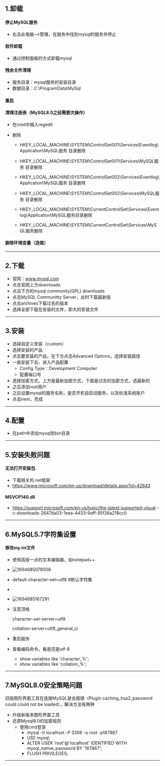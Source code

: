 ## 1.卸载

#### 停止MySQL服务

- 右击此电脑-->管理，在服务中找到mysql的服务并停止

#### 软件卸载

- 通过控制面板的方式卸载mysql

#### 残余文件清理

- 服务目录：mysql服务的安装目录
- 数据目录：C:\ProgramData\MySql

#### 重启

#### 清理注册表（MySQL8.0之前需要次操作）

- 在cmd中输入regedit

- 删除

  - HKEY_LOCAL_MACHINE\SYSTEM\ControlSet001\Services\Eventlog\Application\MySQL服务 目录删除 
  - HKEY_LOCAL_MACHINE\SYSTEM\ControlSet001\Services\MySQL服务 目录删除
  - HKEY_LOCAL_MACHINE\SYSTEM\ControlSet002\Services\Eventlog\Application\MySQL服务
    目录删除 

  - HKEY_LOCAL_MACHINE\SYSTEM\ControlSet002\Services\MySQL服务
    目录删除 
  - HKEY_LOCAL_MACHINE\SYSTEM\CurrentControlSet\Services\Eventlog\Application\MySQL服务目录删除
  - HKEY_LOCAL_MACHINE\SYSTEM\CurrentControlSet\Services\MySQL服务删除

#### 删除环境变量（选做）

------

## 2.下载

- 官网：www.mysql.com
- 点击官网上方downloads
- 点击下方的mysql community(GPL) downloads
- 点击MySQL Communitty Server，此时下载最新版
- 点击archives下载过去的版本
- 选择全部下载在安装的文件，即大的安装文件

------

## 3.安装

- 选择自定义安装（custom）
- 选择安装的产品
- 点击要安装的产品，在下方点击Advanced Options，选择安装路径
- 一直安装下去，进入产品配置
  - Config Type：Development Computer
  - 配置端口号
- 选择加密方式，上方是最新加密方式，下面是过去的加密方式，选最新的
- 之后添加root用户
- 之后设置mysql的服务名称，是否开机自启动服务，以及标准系统账户
- 点击next，完成

------

## 4.配置

- 在path中添加mysql到bin目录

------

## 5.安装失败问题

#### 无法打开安装包

- 下载相关的.net框架
- <https://www.microsoft.com/en-us/download/details.aspx?id=42642>

#### MSVCP140.dll

- <https://support.microsoft.com/en-us/topic/the-latest-supported-visual>
  -c-downloads-2647da03-1eea-4433-9aff-95f26a218cc0

------

## 6.MySQL5.7字符集设置

#### 修改my.ini文件

- 使用高级一点的文本编辑器，如notepad++
- ![1694685078008](C:\Users\www\AppData\Roaming\Typora\typora-user-images\1694685078008.png)

- default-character-set=utf8 #默认字符集
- 
- ![1694685167291](C:\Users\www\AppData\Roaming\Typora\typora-user-images\1694685167291.png)

- 注意顶格

  character-set-server=utf8 

  collation-server=utf8_general_ci

- 重启服务

- 查看编码命令，看是否是utf-8

  - show variables like 'character_%';
  - show variables like 'collation_%';

------

## 7.MySQL8.0安全策略问题

旧版图形界面工具在连接MySQL是会报错（Plugin caching_hsa2_password could could not be loaded），解决方法有两种

- 升级新版本图形界面工具
- 还原Mysql8.0的加密规则
  - 使用cmd登录
    - mysql -h localhost -P 3306 -u root -p187867
    - USE mysql;
    - ALTER USER 'root'@'localhost' IDENTIFIED WITH mysql_native_password
      BY '187867';
    - FLUSH
      PRIVILEGES;

------

